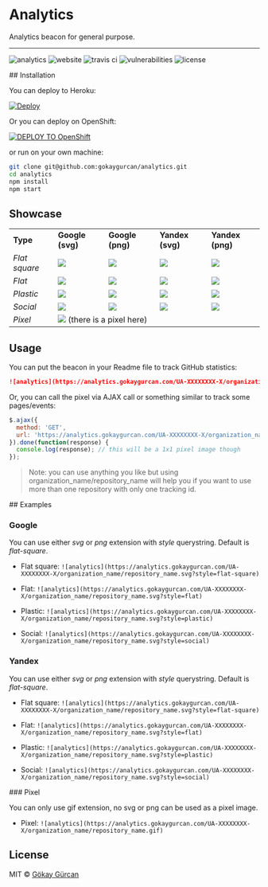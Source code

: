 # Analytics
Analytics beacon for general purpose.

---

![analytics](https://analytics.gokaygurcan.com/UA-55204660-5/gokaygurcan/analytics.svg?style=flat-square)
![website](https://img.shields.io/website/https/analytics.gokaygurcan.com.svg?style=flat-square)
![travis ci](https://img.shields.io/travis/gokaygurcan/analytics.svg?style=flat-square)
![vulnerabilities](https://snyk.io/test/github/gokaygurcan/analytics/65f28c8313247b99daa4226ed27f5605085eceaf/badge.svg?style=flat-square)
![license](https://img.shields.io/github/license/gokaygurcan/analytics.svg?style=flat-square)


## Installation

You can deploy to Heroku:

[![Deploy](https://www.herokucdn.com/deploy/button.svg)](https://heroku.com/deploy)

Or you can deploy on OpenShift:

[![DEPLOY TO OpenShift](http://launch-shifter.rhcloud.com/launch/DEPLOY%20TO.svg)](https://openshift.redhat.com/app/console/application_type/custom?&cartridges[]=nodejs-0.10&initial_git_url=https://github.com/gokaygurcan/analytics.git&name=launch)

or run on your own machine:

```bash
git clone git@github.com:gokaygurcan/analytics.git
cd analytics
npm install
npm start
```


## Showcase

<table>
  <tr>
    <td><b>Type</b></td>
    <td><b>Google (svg)</b></td>
    <td><b>Google (png)</b></td>
    <td><b>Yandex (svg)</b></td>
    <td><b>Yandex (png)</b></td>
  </tr>
  <tr>
    <td><i>Flat square</i></td>
    <td><img src="https://cdn.rawgit.com/gokaygurcan/analytics/master/public/badge-google-flat-square.svg" /></td>
    <td><img src="https://cdn.rawgit.com/gokaygurcan/analytics/master/public/badge-google-flat-square.png" /></td>
    <td><img src="https://cdn.rawgit.com/gokaygurcan/analytics/master/public/badge-yandex-flat-square.svg" /></td>
    <td><img src="https://cdn.rawgit.com/gokaygurcan/analytics/master/public/badge-yandex-flat-square.png" /></td>
  </tr>
  <tr>
    <td><i>Flat</i></td>
    <td><img src="https://cdn.rawgit.com/gokaygurcan/analytics/master/public/badge-google-flat.svg" /></td>
    <td><img src="https://cdn.rawgit.com/gokaygurcan/analytics/master/public/badge-google-flat.png" /></td>
    <td><img src="https://cdn.rawgit.com/gokaygurcan/analytics/master/public/badge-yandex-flat.svg" /></td>
    <td><img src="https://cdn.rawgit.com/gokaygurcan/analytics/master/public/badge-yandex-flat.svg" /></td>
  </tr>
  <tr>
    <td><i>Plastic</i></td>
    <td><img src="https://cdn.rawgit.com/gokaygurcan/analytics/master/public/badge-google-plastic.svg" /></td>
    <td><img src="https://cdn.rawgit.com/gokaygurcan/analytics/master/public/badge-google-plastic.png" /></td>
    <td><img src="https://cdn.rawgit.com/gokaygurcan/analytics/master/public/badge-yandex-plastic.svg" /></td>
    <td><img src="https://cdn.rawgit.com/gokaygurcan/analytics/master/public/badge-yandex-plastic.png" /></td>
  </tr>
  <tr>
    <td><i>Social</i></td>
    <td><img src="https://cdn.rawgit.com/gokaygurcan/analytics/master/public/badge-google-social.svg" /></td>
    <td><img src="https://cdn.rawgit.com/gokaygurcan/analytics/master/public/badge-google-social.png" /></td>
    <td><img src="https://cdn.rawgit.com/gokaygurcan/analytics/master/public/badge-yandex-social.svg" /></td>
    <td><img src="https://cdn.rawgit.com/gokaygurcan/analytics/master/public/badge-yandex-social.png" /></td>
  </tr>
  <tr>
    <td><i>Pixel</i></td>
    <td colspan="4"><img src="https://cdn.rawgit.com/gokaygurcan/analytics/master/public/pixel.gif" /> (there is a pixel here)</td>
  </tr>
</table>


## Usage

You can put the beacon in your Readme file to track GitHub statistics:

```markdown
![analytics](https://analytics.gokaygurcan.com/UA-XXXXXXXX-X/organization_name/repository_name.svg)
```

Or, you can call the pixel via AJAX call or something similar to track some pages/events:

```javascript
$.ajax({
  method: 'GET',
  url: 'https://analytics.gokaygurcan.com/UA-XXXXXXXX-X/organization_name/repository_name.gif'
}).done(function(response) {
  console.log(response); // this will be a 1x1 pixel image though
});
```

> Note: you can use anything you like but using organization_name/repository_name will help you if you want to use more than one repository with only one tracking id.


## Examples

### Google

You can use either _svg_ or _png_ extension with _style_ querystring. Default is _flat-square_.

- Flat square: `![analytics](https://analytics.gokaygurcan.com/UA-XXXXXXXX-X/organization_name/repository_name.svg?style=flat-square)`

- Flat: `![analytics](https://analytics.gokaygurcan.com/UA-XXXXXXXX-X/organization_name/repository_name.svg?style=flat)`

- Plastic: `![analytics](https://analytics.gokaygurcan.com/UA-XXXXXXXX-X/organization_name/repository_name.svg?style=plastic)`

- Social: `![analytics](https://analytics.gokaygurcan.com/UA-XXXXXXXX-X/organization_name/repository_name.svg?style=social)`

### Yandex

You can use either _svg_ or _png_ extension with _style_ querystring. Default is _flat-square_.

- Flat square: `![analytics](https://analytics.gokaygurcan.com/UA-XXXXXXXX-X/organization_name/repository_name.svg?style=flat-square)`

- Flat: `![analytics](https://analytics.gokaygurcan.com/UA-XXXXXXXX-X/organization_name/repository_name.svg?style=flat)`

- Plastic: `![analytics](https://analytics.gokaygurcan.com/UA-XXXXXXXX-X/organization_name/repository_name.svg?style=plastic)`

- Social: `![analytics](https://analytics.gokaygurcan.com/UA-XXXXXXXX-X/organization_name/repository_name.svg?style=social)`

### Pixel

You can only use gif extension, no svg or png can be used as a pixel image.

- Pixel: `![analytics](https://analytics.gokaygurcan.com/UA-XXXXXXXX-X/organization_name/repository_name.gif)`


## License

MIT © [Gökay Gürcan](https://www.gokaygurcan.com/)

